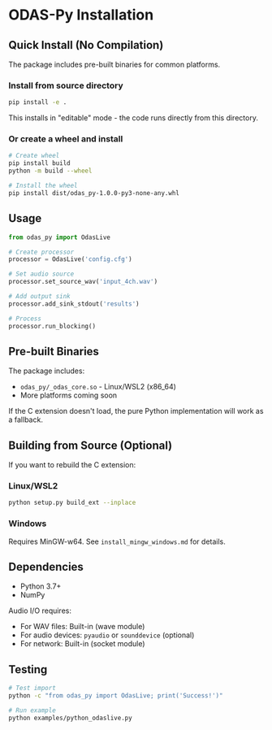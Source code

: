 # ODAS-Py Installation

## Quick Install (No Compilation)

The package includes pre-built binaries for common platforms.

### Install from source directory

```bash
pip install -e .
```

This installs in "editable" mode - the code runs directly from this directory.

### Or create a wheel and install

```bash
# Create wheel
pip install build
python -m build --wheel

# Install the wheel
pip install dist/odas_py-1.0.0-py3-none-any.whl
```

## Usage

```python
from odas_py import OdasLive

# Create processor
processor = OdasLive('config.cfg')

# Set audio source
processor.set_source_wav('input_4ch.wav')

# Add output sink
processor.add_sink_stdout('results')

# Process
processor.run_blocking()
```

## Pre-built Binaries

The package includes:
- `odas_py/_odas_core.so` - Linux/WSL2 (x86_64)
- More platforms coming soon

If the C extension doesn't load, the pure Python implementation will work as a fallback.

## Building from Source (Optional)

If you want to rebuild the C extension:

### Linux/WSL2
```bash
python setup.py build_ext --inplace
```

### Windows
Requires MinGW-w64. See `install_mingw_windows.md` for details.

## Dependencies

- Python 3.7+
- NumPy

Audio I/O requires:
- For WAV files: Built-in (wave module)
- For audio devices: `pyaudio` or `sounddevice` (optional)
- For network: Built-in (socket module)

## Testing

```bash
# Test import
python -c "from odas_py import OdasLive; print('Success!')"

# Run example
python examples/python_odaslive.py
```